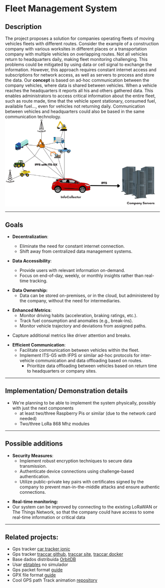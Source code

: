 # Fleet Management System

## Description
The project proposes a solution for companies operating fleets of moving vehicles fleets with different routes. Consider the example of a construction company with various worksites in different places or a transportation company with multiple vehicles on overlapping routes. Not all vehicles return to headquarters daily, making fleet monitoring challenging. This problems could be mitigated by using data or cell signal to exchange the information. However, this approach requires constant internet access and subscriptions for network access, as well as servers to process and store the data. Our **concept** is based on ad-hoc communication between the company vehicles, where data is shared between vehicles. When a vehicle reaches the headquarters it reports all his and others gathered data. This enables administrators to access critical information about the entire fleet, such as route made, time that the vehicle spent stationary, consumed fuel, available fuel..., even for vehicles not returning daily. Communication between vehicles and headquarters could also be based in the same communication technology.
![RSA-Schema](./RSA-Schema.png)

-----
## Goals
- **Decentralization**:
	* Eliminate the need for constant internet connection.
	* Shift away from centralized data management systems.

- **Data Accessibility**:
	* Provide users with relevant information on-demand.
	* Focus on end-of-day, weekly, or monthly insights rather than real-time tracking.

* **Data Ownership:**
	* Data can be stored on-premises, or in the cloud, but administered by the company, without the need for intermediaries.
 
- **Enhanced Metrics**:
	* Monitor driving habits (acceleration, braking ratings, etc.).
	* Track fuel consumption and anomalies (e.g., break-ins).
	* Monitor vehicle trajectory and deviations from assigned paths.
* Capture additional metrics like driver attention and breaks.

- **Efficient Communication**:
	* Facilitate communication between vehicles within the fleet.
	* Implement ITS-G5 with IFPS or similar ad-hoc protocols for inter-vehicle communication and data offloading based on routes.
		* Prioritize data offloading between vehicles based on return time to headquarters or company sites.
----
## Implementation/ Demonstration details
* We're planning to be able to implement the system physically, possibly with just the next components
	* at least two/three Raspberry Pis or similar (due to the network card needed)
	* Two/three LoRa 868 Mhz modules
----
## Possible additions
- **Security Measures**:
  - Implement robust encryption techniques to secure data transmission.
  - Authenticate device connections using challenge-based authentication.
  - Utilize public-private key pairs with certificates signed by the company to prevent man-in-the-middle attacks and ensure authentic connections.
* **Real-time monitoring:**
 * Our system can be improved by connecting to the existing LoRaWAN or The Things Network, so that the company could have access to some real-time information or critical data
---
## Related projects:
* Gps tracker [car tracker ionic](https://github.com/tentone/car-tracker-ionic?tab=readme-ov-file)
* Gps tracker [traccar github](https://github.com/traccar/traccar), [traccar site](https://www.traccar.org/), [traccar docker](https://github.com/traccar/traccar-docker#readme)
* Base dados distribuída [OrbitDB](https://github.com/orbitdb/orbitdb?tab=readme-ov-file)
* Usar [ebtables](https://linux.die.net/man/8/ebtables) no simulador
* Gps packet format [guide](https://www.redhat.com/architect/architects-guide-gps-and-gps-data-formats)
* GPX file format [guide](https://hikingguy.com/how-to-hike/what-is-a-gpx-file/)
* Cool GPS path Track animation [repository](https://github.com/JoanMartin/trackanimation)